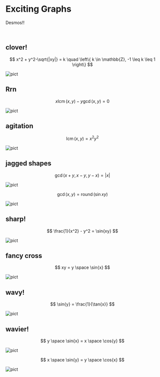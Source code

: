 # Exciting Graphs

Desmos!!


<br>


## clover!

$$
x^2 + y^2-\sqrt{|xy|} = k
\quad
\left\{ k \in \mathbb{Z}, -1 \leq k \leq 1 \right\}
$$

![pict](../../.assets/desmos/graphs/)


## Rrn

$$
x \operatorname{lcm}(x, y) - y \operatorname{gcd}(x, y) = 0
$$

![pict](../../.assets/desmos/graphs/)


## agitation

$$
\operatorname{lcm}(x, y) = x^2 y^2
$$

![pict](../../.assets/desmos/graphs/)


## jagged shapes

$$
\operatorname{gcd}(x + y, x - y, y - x) = |x|
$$

![pict](../../.assets/desmos/graphs/)

$$
\operatorname{gcd}(x, y) = \operatorname{round}(\sin{xy})
$$

![pict](../../.assets/desmos/graphs/)


## sharp!

$$
\frac{1}{x^2} - y^2 = \sin{xy}
$$

![pict](../../.assets/desmos/graphs/)


## fancy cross

$$
xy = y \space \sin{x}
$$

![pict](../../.assets/desmos/graphs/)


## wavy!

$$
\sin{y} = \frac{1}{\tan{x}}
$$

![pict](../../.assets/desmos/graphs/)


## wavier!

$$
y \space \sin{x} = x \space \cos{y}
$$

![pict](../../.assets/desmos/graphs/)

$$
x \space \sin{y} = y \space \cos{x}
$$

![pict](../../.assets/desmos/graphs/)
